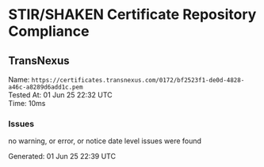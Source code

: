 # STIR/SHAKEN Certificate Repository Compliance

## TransNexus

Name: `https://certificates.transnexus.com/0172/bf2523f1-de0d-4828-a46c-a8289d6add1c.pem`\
Tested At: 01 Jun 25 22:32 UTC\
Time: 10ms

### Issues

no warning, or error, or notice date level issues were found

Generated: 01 Jun 25 22:39 UTC